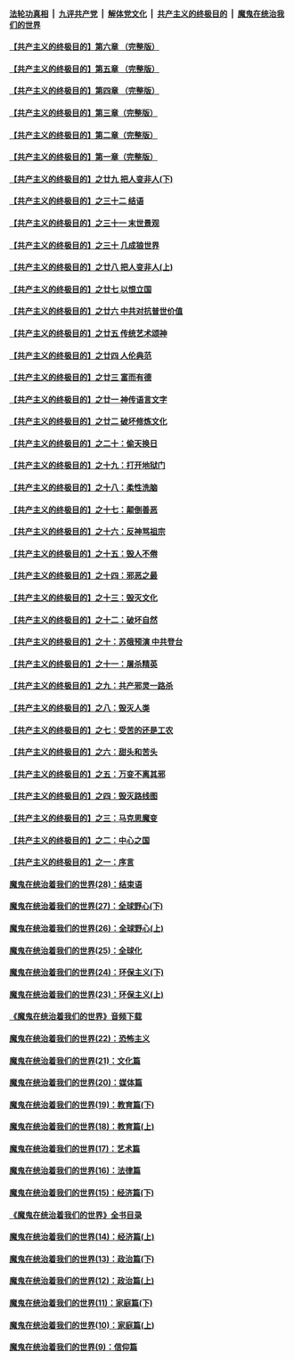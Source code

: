 

####  [法轮功真相](../../../../basic/blob/master/README.md?t=04031530) &nbsp;|&nbsp; [九评共产党](../../../../9ping.md/blob/master/README.md?t=04031530) &nbsp;|&nbsp; [解体党文化](../../../../jtdwh.md/blob/master/README.md?t=04031530)  &nbsp;|&nbsp; [共产主义的终极目的](../../../../gczydzjmd.md/blob/master/README.md?t=04031530) &nbsp;|&nbsp; [魔鬼在统治我们的世界](../../../../mgztzwmdsj.md/blob/master/README.md?t=04031530) 

#### [【共产主义的终极目的】第六章 （完整版）](../pages/nsc422/n11428913.md?t=04031530) 

#### [【共产主义的终极目的】第五章 （完整版）](../pages/nsc422/n11428912.md?t=04031530) 

#### [【共产主义的终极目的】第四章 （完整版）](../pages/nsc422/n11428907.md?t=04031530) 

#### [【共产主义的终极目的】第三章（完整版）](../pages/nsc422/n11428848.md?t=04031530) 

#### [【共产主义的终极目的】第二章（完整版）](../pages/nsc422/n11428831.md?t=04031530) 

#### [【共产主义的终极目的】第一章（完整版）](../pages/nsc422/n11417651.md?t=04031530) 

#### [【共产主义的终极目的】之廿九 把人变非人(下)](../pages/nsc422/n11344140.md?t=04031530) 

#### [【共产主义的终极目的】之三十二 结语](../pages/nsc422/n11360535.md?t=04031530) 

#### [【共产主义的终极目的】之三十一 末世景观](../pages/nsc422/n11351129.md?t=04031530) 

#### [【共产主义的终极目的】之三十 几成狼世界](../pages/nsc422/n11348280.md?t=04031530) 

#### [【共产主义的终极目的】之廿八 把人变非人(上)](../pages/nsc422/n11340492.md?t=04031530) 

#### [【共产主义的终极目的】之廿七 以恨立国](../pages/nsc422/n11336944.md?t=04031530) 

#### [【共产主义的终极目的】之廿六 中共对抗普世价值](../pages/nsc422/n11324785.md?t=04031530) 

#### [【共产主义的终极目的】之廿五 传统艺术颂神](../pages/nsc422/n11296396.md?t=04031530) 

#### [【共产主义的终极目的】之廿四 人伦典范](../pages/nsc422/n11296397.md?t=04031530) 

#### [【共产主义的终极目的】之廿三 富而有德](../pages/nsc422/n11283598.md?t=04031530) 

#### [【共产主义的终极目的】之廿一 神传语言文字](../pages/nsc422/n11263265.md?t=04031530) 

#### [【共产主义的终极目的】之廿二 破坏修炼文化](../pages/nsc422/n11245728.md?t=04031530) 

#### [【共产主义的终极目的】之二十：偷天换日](../pages/nsc422/n11238846.md?t=04031530) 

#### [【共产主义的终极目的】之十九：打开地狱门](../pages/nsc422/n11206376.md?t=04031530) 

#### [【共产主义的终极目的】之十八：柔性洗脑](../pages/nsc422/n11199994.md?t=04031530) 

#### [【共产主义的终极目的】之十七：颠倒善恶](../pages/nsc422/n11179782.md?t=04031530) 

#### [【共产主义的终极目的】之十六：反神骂祖宗](../pages/nsc422/n11166798.md?t=04031530) 

#### [【共产主义的终极目的】之十五：毁人不倦](../pages/nsc422/n11166792.md?t=04031530) 

#### [【共产主义的终极目的】之十四：邪恶之最](../pages/nsc422/n11150249.md?t=04031530) 

#### [【共产主义的终极目的】之十三：毁灭文化](../pages/nsc422/n11135227.md?t=04031530) 

#### [【共产主义的终极目的】之十二：破坏自然](../pages/nsc422/n11135214.md?t=04031530) 

#### [【共产主义的终极目的】之十：苏俄预演 中共登台](../pages/nsc422/n11118424.md?t=04031530) 

#### [【共产主义的终极目的】之十一：屠杀精英](../pages/nsc422/n11118442.md?t=04031530) 

#### [【共产主义的终极目的】之九：共产邪灵一路杀](../pages/nsc422/n11114139.md?t=04031530) 

#### [【共产主义的终极目的】之八：毁灭人类](../pages/nsc422/n11108503.md?t=04031530) 

#### [【共产主义的终极目的】之七：受苦的还是工农](../pages/nsc422/n11101809.md?t=04031530) 

#### [【共产主义的终极目的】之六：甜头和苦头](../pages/nsc422/n11096971.md?t=04031530) 

#### [【共产主义的终极目的】之五：万变不离其邪](../pages/nsc422/n11091285.md?t=04031530) 

#### [【共产主义的终极目的】之四：毁灭路线图](../pages/nsc422/n11086284.md?t=04031530) 

#### [【共产主义的终极目的】之三：马克思魔变](../pages/nsc422/n11061941.md?t=04031530) 

#### [【共产主义的终极目的】之二：中心之国](../pages/nsc422/n11047728.md?t=04031530) 

#### [【共产主义的终极目的】之一：序言](../pages/nsc422/n11086077.md?t=04031530) 

#### [魔鬼在统治着我们的世界(28)：结束语](../pages/nsc422/n10936246.md?t=04031530) 

#### [魔鬼在统治着我们的世界(27)：全球野心(下)](../pages/nsc422/n10928319.md?t=04031530) 

#### [魔鬼在统治着我们的世界(26)：全球野心(上)](../pages/nsc422/n10900318.md?t=04031530) 

#### [魔鬼在统治着我们的世界(25)：全球化](../pages/nsc422/n10788205.md?t=04031530) 

#### [魔鬼在统治着我们的世界(24)：环保主义(下)](../pages/nsc422/n10695307.md?t=04031530) 

#### [魔鬼在统治着我们的世界(23)：环保主义(上)](../pages/nsc422/n10688613.md?t=04031530) 

#### [《魔鬼在统治着我们的世界》音频下载](../pages/nsc422/n10635553.md?t=04031530) 

#### [魔鬼在统治着我们的世界(22)：恐怖主义](../pages/nsc422/n10614727.md?t=04031530) 

#### [魔鬼在统治着我们的世界(21)：文化篇](../pages/nsc422/n10597706.md?t=04031530) 

#### [魔鬼在统治着我们的世界(20)：媒体篇](../pages/nsc422/n10586579.md?t=04031530) 

#### [魔鬼在统治着我们的世界(19)：教育篇(下)](../pages/nsc422/n10564808.md?t=04031530) 

#### [魔鬼在统治着我们的世界(18)：教育篇(上)](../pages/nsc422/n10526970.md?t=04031530) 

#### [魔鬼在统治着我们的世界(17)：艺术篇](../pages/nsc422/n10499093.md?t=04031530) 

#### [魔鬼在统治着我们的世界(16)：法律篇](../pages/nsc422/n10485969.md?t=04031530) 

#### [魔鬼在统治着我们的世界(15)：经济篇(下)](../pages/nsc422/n10469975.md?t=04031530) 

#### [《魔鬼在统治着我们的世界》全书目录](../pages/nsc422/n10464261.md?t=04031530) 

#### [魔鬼在统治着我们的世界(14)：经济篇(上)](../pages/nsc422/n10457370.md?t=04031530) 

#### [魔鬼在统治着我们的世界(13)：政治篇(下)](../pages/nsc422/n10448270.md?t=04031530) 

#### [魔鬼在统治着我们的世界(12)：政治篇(上)](../pages/nsc422/n10444576.md?t=04031530) 

#### [魔鬼在统治着我们的世界(11)：家庭篇(下)](../pages/nsc422/n10440961.md?t=04031530) 

#### [魔鬼在统治着我们的世界(10)：家庭篇(上)](../pages/nsc422/n10435448.md?t=04031530) 

#### [魔鬼在统治着我们的世界(9)：信仰篇](../pages/nsc422/n10432159.md?t=04031530) 

